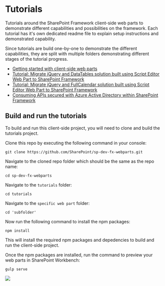 # Tutorials

Tutorials around the SharePoint Framework client-side web parts to demonstrate different capabilities and possibilities on the framework. Each tutorial has it's own dedicated readme file to explain setup instructions and demonstrated capability.

Since tutorials are build one-by-one to demonstrate the different capabilities, they are split with multiple folders demonstrating different stages of the tutorial progress.

- [Getting started with client-side web parts](https://github.com/SharePoint/sp-dev-fx-webparts/tree/master/tutorials/tutorial-getting-started)
- [Tutorial: Migrate jQuery and DataTables solution built using Script Editor Web Part to SharePoint Framework](https://github.com/SharePoint/sp-dev-fx-webparts/tree/master/tutorials/tutorial-migrate-datatables)
- [Tutorial: Migrate jQuery and FullCalendar solution built using Script Editor Web Part to SharePoint Framework](https://github.com/SharePoint/sp-dev-fx-webparts/tree/master/tutorials/tutorial-migrate-fullcalendar)
- [Consuming APIs secured with Azure Active Directory within SharePoint Framework](https://github.com/SharePoint/sp-dev-fx-webparts/tree/master/tutorials/api-scopes)


## Build and run the tutorials

To build and run this client-side project, you will need to clone and build the tutorials project.

Clone this repo by executing the following command in your console:

```
git clone https://github.com/SharePoint/sp-dev-fx-webparts.git
```

Navigate to the cloned repo folder which should be the same as the repo name:

```
cd sp-dev-fx-webparts
```

Navigate to the `tutorials` folder:

```
cd tutorials
```

Navigate to the `specific web part` folder:

```
cd 'subfolder'
```


Now run the following command to install the npm packages:

```
npm install
```

This will install the required npm packages and depedencies to build and run the client-side project.

Once the npm packages are installed, run the command to preview your web parts in SharePoint Workbench:

```
gulp serve
```

<img src="https://telemetry.sharepointpnp.com/sp-dev-fx-webparts/docs/tutorials" />